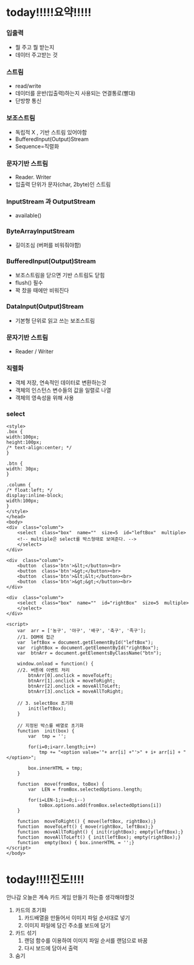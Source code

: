 

# today!!!!!요약!!!!!

### 입출력

- 뭘 주고 뭘 받는지
- 데이터 주고받는 것

### 스트림

- read/write 
- 데이터를 운반(입출력)하는지 사용되는 연결통로(빨대)
- 단방향 통신

### 보조스트림

- 독립적 X , 기반 스트림 있어야함
- BufferedInput(Output)Stream
- Sequence=직렬화

### 문자기반 스트림

- Reader. Writer
- 입출력 단위가 문자(char, 2byte)인 스트림


### InputStream 과 OutputStream

- available()

### ByteArrayInputStream

- 길이조심 (버퍼를 비워줘야함)

### BufferedInput(Output)Stream

- 보조스트림을 닫으면 기반 스트림도 닫힘
- flush() 필수
- 꽉 찼을 때에만 비워진다

### DataInput(Output)Stream

- 기본형 단위로 읽고 쓰는 보조스트림


### 문자기반 스트림

- Reader / Writer

### 직렬화

- 객체 저장, 연속적인 데이터로 변환하는것
- 객체의 인스턴스 변수들의 값을 일렬로 나열
- 객체의 영속성을 위해 사용

### select
```
<style>
.box {
width:100px;
height:100px;
/* text-align:center; */
}

.btn {
width: 30px;
}

.column {
/* float:left; */
display:inline-block;
width:100px;
}
</style>
</head>
<body>
<div  class="column">
	<select  class="box"  name=""  size=5  id="leftBox"  multiple>  
	<!-- multiple은 select를 박스형태로 보여준다. -->
	</select>
</div>

<div  class="column">
	<button  class='btn'>&lt;</button><br>
	<button  class='btn'>&gt;</button><br>
	<button  class='btn'>&lt;&lt;</button><br>
	<button  class='btn'>&gt;&gt;</button><br>
</div>

<div  class="column">
	<select  class="box"  name=""  id="rightBox"  size=5  multiple>
	</select>
</div>

<script>
	var  arr = ['농구', '야구', '배구', '축구', '족구'];
	//1. DOM에 접근
	var  leftBox = document.getElementById("leftBox");
	var  rightBox = document.getElementById("rightBox");
	var  btnArr = document.getElementsByClassName("btn");

	window.onload = function() {
	//2. 버튼에 이벤트 처리
		btnArr[0].onclick = moveToLeft;
		btnArr[1].onclick = moveToRight;
		btnArr[2].onclick = moveAllToLeft;
		btnArr[3].onclick = moveAllToRight;

	// 3. selectBox 초기화
		init(leftBox);
	}

	// 지정된 박스를 배열로 초기화
	function  init(box) {
		var  tmp = '';

		for(i=0;i<arr.length;i++)
			tmp += "<option value='"+ arr[i] +"'>" + i+ arr[i] + "</option>";
		
		box.innerHTML = tmp;
	}

	function  move(fromBox, toBox) {
		var  LEN = fromBox.selectedOptions.length;

		for(i=LEN-1;i>=0;i--)
			toBox.options.add(fromBox.selectedOptions[i])
	}

	function  moveToRight() { move(leftBox, rightBox);}
	function  moveToLeft() { move(rightBox, leftBox);}
	function  moveAllToRight() { init(rightBox); empty(leftBox);}
	function  moveAllToLeft() { init(leftBox); empty(rightBox);}
	function  empty(box) { box.innerHTML = '';}
</script>
</body>
```
# today!!!!진도!!!!
안나감
오늘은 계속 카드 게임 만들기 하는중
생각해야할것

1. 카드의 초기화
	1. 카드배열을 만들어서 이미지 파일 순서대로 넣기
	2. 이미지 파일에 담긴 주소를 보드에 담기
2. 카드 섞기
	1. 랜덤 함수를 이용하여 이미지 파일 순서를 랜덤으로 바꿈
	2. 다시 보드에 담아서 출력
3.  숨기
<!--stackedit_data:
eyJoaXN0b3J5IjpbLTU4NjcxNjE3MCwtMTAwOTM4NDU5MiwtMT
IzMTE3MTI5OCwtMTM2MTY4NzQ3MiwxMjI1NjcyMzY3LC0xNjc5
NDEyMDc5XX0=
-->